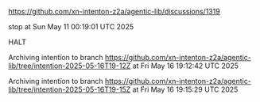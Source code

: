 https://github.com/xn-intenton-z2a/agentic-lib/discussions/1319


stop at Sun May 11 00:19:01 UTC 2025

HALT

Archiving intentïon to branch https://github.com/xn-intenton-z2a/agentic-lib/tree/intention-2025-05-16T19-12Z at Fri May 16 19:12:42 UTC 2025

Archiving intentïon to branch https://github.com/xn-intenton-z2a/agentic-lib/tree/intention-2025-05-16T19-15Z at Fri May 16 19:15:29 UTC 2025
